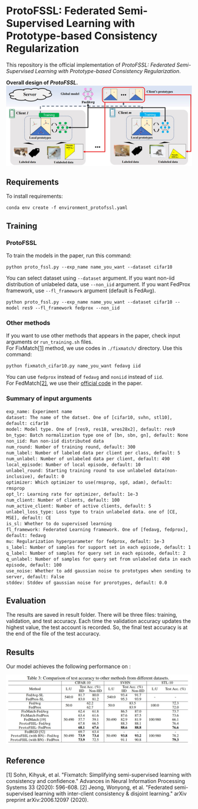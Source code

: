 # ProtoFSSL: Federated Semi-Supervised Learning with Prototype-based Consistency Regularization
This repository is the official implementation of *ProtoFSSL: Federated Semi-Supervised Learning with Prototype-based Consistency Regularization*.

**Overall design of *ProtoFSSL*.**
![design](./img/design.jpg)



## Requirements

To install requirements:

```setup
conda env create -f environment_protofssl.yaml
```


## Training

### ProtoFSSL
To train the models in the paper, run this command:

```
python proto_fssl.py --exp_name name_you_want --dataset cifar10
```
You can select dataset using `--dataset` argument. If you want non-iid distribution of unlabeled data, use `--non_iid` argument.
If you want FedProx framework, use `--fl_framework` argument (default is FedAvg).
```
python proto_fssl.py --exp_name name_you_want --dataset cifar10 --model res9 --fl_framework fedprox --non_iid
```

### Other methods
If you want to use other methods that appears in the paper, check input arguments or `run_training.sh` files.  
For FixMatch[[1]](#reference) method, we use codes in `./fixmatch/` directory. Use this command:
```
python fixmatch_cifar10.py name_you_want fedavg iid
```
You can use `fedprox` instead of `fedavg` and `noniid` instead of `iid`.  
For FedMatch[[2]](#reference), we use their [official code](https://github.com/wyjeong/FedMatch) in the paper.




### Summary of input arguments
```
exp_name: Experiment name
dataset: The name of the datset. One of [cifar10, svhn, stl10], default: cifar10
model: Model type. One of [res9, res18, wres28x2], default: res9
bn_type: Batch normalization type one of [bn, sbn, gn], default: None
non_iid: Run non-iid distributed data
num_round: Number of training round, default: 300
num_label: Number of labeled data per client per class, default: 5
num_unlabel: Number of unlabeled data per client, default: 490
local_episode: Number of local episode, default: 10
unlabel_round: Starting training round to use unlabeled data(non-inclusive), default: 0
optimizer: Which optimizer to use(rmsprop, sgd, adam), default: rmsprop
opt_lr: Learning rate for optimizer, default: 1e-3
num_client: Number of clients, default: 100
num_active_client: Number of active clients, default: 5
unlabel_loss_type: Loss type to train unlabeled data. one of [CE, MSE], default: CE
is_sl: Whether to do supervised learning
fl_framework: Federated Learning framework. One of [fedavg, fedprox], default: fedavg
mu: Regularization hyperparameter for fedprox, default: 1e-3
s_label: Number of samples for support set in each episode, default: 1
q_label: Number of samples for query set in each episode, default: 2
q_unlabel: Number of samples for query set from unlabeled data in each episode, default: 100
use_noise: Whether to add gaussian noise to prototypes when sending to server, default: False
stddev: Stddev of gaussian noise for prorotypes, default: 0.0
```

## Evaluation

The results are saved in result folder. There will be three files: training, validation, and test accuracy. Each time the validation accuracy updates the highest value, the test account is recorded. So, the final test accuracy is at the end of the file of the test accuracy.


## Results

Our model achieves the following performance on :
  
![accuracy](./img/accuracy_table.jpg)

## Reference

[1] Sohn, Kihyuk, et al. "Fixmatch: Simplifying semi-supervised learning with consistency and confidence." Advances in Neural Information Processing Systems 33 (2020): 596-608.
[2] Jeong, Wonyong, et al. "Federated semi-supervised learning with inter-client consistency & disjoint learning." arXiv preprint arXiv:2006.12097 (2020).
